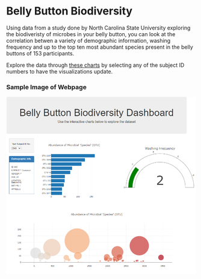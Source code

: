 # Belly Button Biodiversity

Using data from a study done by North Carolina State University exploring the biodiveristy of microbes in your belly button, you can look at the correlation betwen a variety of demographic information, washing frequency and up to the top ten most abundant species present in the belly buttons of 153 participants. 

Explore the data through [these charts](https://laurengt.github.io/belly_button_biodiversity/) by selecting any of the subject ID numbers to have the visualizations update. 

### Sample Image of Webpage

![Sample Image](https://github.com/LaurenGT/belly_button_biodiversity/blob/main/Images/webpage_sample.png)